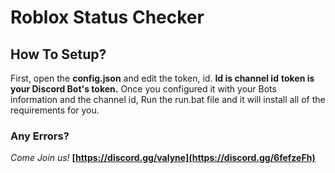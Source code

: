 # Roblox Status Checker

## How To Setup?
First, open the **config.json** and edit the token, id. **Id is channel id** **token is your Discord Bot's token.** Once you configured it with your Bots information and the channel id, Run the run.bat file and it will install all of the requirements for you.

### Any Errors?

*Come Join us!* **[https://discord.gg/valyne](https://discord.gg/6fefzeFh)**
